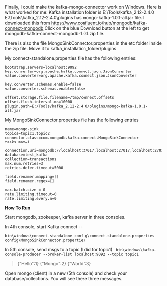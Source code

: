 Finally, I could make the kafka-mongo-connector work on Windows.
Here is what worked for me:
Kafka installation folder is E:\Tools\kafka_2.12-2.4.0
E:\Tools\kafka_2.12-2.4.0\plugins has mongo-kafka-1.0.1-all.jar file.
I downloaded this from https://www.confluent.io/hub/mongodb/kafka-connect-mongodb
Click on the blue Download button at the left to get mongodb-kafka-connect-mongodb-1.0.1.zip file.

There is also the file MongoSinkConnector.properties in the etc folder inside the zip file.
Move it to kafka_installation_folder\plugins


My connect-standalone.properties file has the following entries:
```
bootstrap.servers=localhost:9092
key.converter=org.apache.kafka.connect.json.JsonConverter
value.converter=org.apache.kafka.connect.json.JsonConverter

key.converter.schemas.enable=false
value.converter.schemas.enable=false

offset.storage.file.filename=/tmp/connect.offsets
offset.flush.interval.ms=10000
plugin.path=E:/Tools/kafka_2.12-2.4.0/plugins/mongo-kafka-1.0.1-all.jar
```

My MongoSinkConnector.properties file has the following entries
```
name=mongo-sink
topics=topic1,topic2
connector.class=com.mongodb.kafka.connect.MongoSinkConnector
tasks.max=1

connection.uri=mongodb://localhost:27017,localhost:27017,localhost:27017
database=test_kafka
collection=transactions
max.num.retries=3
retries.defer.timeout=5000

field.renamer.mapping=[]
field.renamer.regex=[]

max.batch.size = 0
rate.limiting.timeout=0
rate.limiting.every.n=0
```

**How To Run**

Start mongodb, zookeeper, kafka server in three consoles.

In 4th console, start Kafka connect --

`bin\windows\connect-standalone config\connect-standalone.properties config\MongoSinkConnector.properties`

In 5th console, send msgs to a topic (I did for topic1)
` bin\windows\kafka-console-producer --broker-list localhost:9092 --topic topic1`
>{"Hello":1}
>{"Mongo":2}
>{"World":3}

Open mongo (client) in a new (5th console) and check your database/collections.
You will see these three messages.
